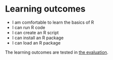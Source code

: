 # Learning outcomes

- I am comfortable to learn the basics of R
- I can run R code
- I can create an R script
- I can install an R package
- I can load an R package

The learning outcomes are tested in [the evaluation](evaluation.md).
